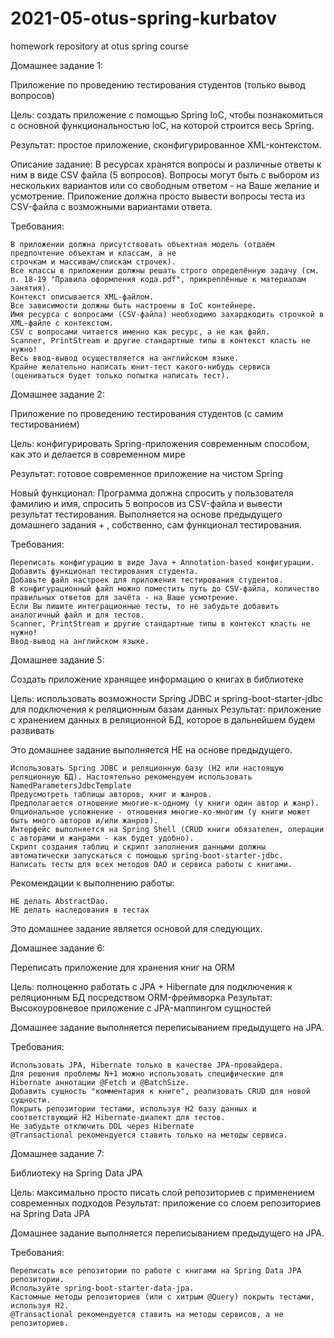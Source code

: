# 2021-05-otus-spring-kurbatov

homework repository at otus spring course

Домашнее задание 1:

Приложение по проведению тестирования студентов (только вывод вопросов)

Цель:
создать приложение с помощью Spring IoC, чтобы познакомиться с основной функциональностью IoC, на которой строится весь
Spring.

Результат:
простое приложение, сконфигурированное XML-контекстом.

Описание задание:
В ресурсах хранятся вопросы и различные ответы к ним в виде CSV файла (5 вопросов). Вопросы могут быть с выбором из
нескольких вариантов или со свободным ответом - на Ваше желание и усмотрение. Приложение должна просто вывести вопросы
теста из CSV-файла с возможными вариантами ответа.

Требования:

    В приложении должна присутствовать объектная модель (отдаём предпочтение объектам и классам, а не 
    строчкам и массивам/спискам строчек).
    Все классы в приложении должны решать строго определённую задачу (см. п. 18-19 "Правила оформления кода.pdf", прикреплённые к материалам занятия).
    Контекст описывается XML-файлом.
    Все зависимости должны быть настроены в IoC контейнере.
    Имя ресурса с вопросами (CSV-файла) необходимо захардкодить строчкой в XML-файле с контекстом.
    CSV с вопросами читается именно как ресурс, а не как файл.
    Scanner, PrintStream и другие стандартные типы в контекст класть не нужно!
    Весь ввод-вывод осуществляется на английском языке.
    Крайне желательно написать юнит-тест какого-нибудь сервиса (оцениваться будет только попытка написать тест).

Домашнее задание 2:

Приложение по проведению тестирования студентов (с самим тестированием)

Цель: конфигурировать Spring-приложения современным способом, как это и делается в современном мире

Результат: готовое современное приложение на чистом Spring

Новый функционал:
Программа должна спросить у пользователя фамилию и имя, спросить 5 вопросов из CSV-файла и вывести результат
тестирования. Выполняется на основе предыдущего домашнего задания + , собственно, сам функционал тестирования.

Требования:

    Переписать конфигурацию в виде Java + Annotation-based конфигурации.
    Добавить функционал тестирования студента.
    Добавьте файл настроек для приложения тестирования студентов.
    В конфигурационный файл можно поместить путь до CSV-файла, количество правильных ответов для зачёта - на Ваше усмотрение.
    Если Вы пишите интеграционные тесты, то не забудьте добавить аналогичный файл и для тестов.
    Scanner, PrintStream и другие стандартные типы в контекст класть не нужно!
    Ввод-вывод на английском языке.

Домашнее задание 5:

Создать приложение хранящее информацию о книгах в библиотеке

Цель: использовать возможности Spring JDBC и spring-boot-starter-jdbc для подключения к реляционным базам данных
Результат: приложение с хранением данных в реляционной БД, которое в дальнейшем будем развивать

Это домашнее задание выполняется НЕ на основе предыдущего.

    Использовать Spring JDBC и реляционную базу (H2 или настоящую реляционную БД). Настоятельно рекомендуем использовать NamedParametersJdbcTemplate
    Предусмотреть таблицы авторов, книг и жанров.
    Предполагается отношение многие-к-одному (у книги один автор и жанр). Опциональное усложнение - отношения многие-ко-многим (у книги может быть много авторов и/или жанров).
    Интерфейс выполняется на Spring Shell (CRUD книги обязателен, операции с авторами и жанрами - как будет удобно).
    Скрипт создания таблиц и скрипт заполнения данными должны автоматически запускаться с помощью spring-boot-starter-jdbc.
    Написать тесты для всех методов DAO и сервиса работы с книгами.

Рекомендации к выполнению работы:

    НЕ делать AbstractDao.
    НЕ делать наследования в тестах

Это домашнее задание является основой для следующих.

Домашнее задание 6:

Переписать приложение для хранения книг на ORM

Цель: полноценно работать с JPA + Hibernate для подключения к реляционным БД посредством ORM-фреймворка Результат:
Высокоуровневое приложение с JPA-маппингом сущностей

Домашнее задание выполняется переписыванием предыдущего на JPA.

Требования:

    Использовать JPA, Hibernate только в качестве JPA-провайдера.
    Для решения проблемы N+1 можно использовать специфические для Hibernate аннотации @Fetch и @BatchSize.
    Добавить сущность "комментария к книге", реализовать CRUD для новой сущности.
    Покрыть репозитории тестами, используя H2 базу данных и соответствующий H2 Hibernate-диалект для тестов.
    Не забудьте отключить DDL через Hibernate
    @Transactional рекомендуется ставить только на методы сервиса.

Домашнее задание 7:

Библиотеку на Spring Data JPA

Цель: максимально просто писать слой репозиториев с применением современных подходов Результат: приложение со слоем
репозиториев на Spring Data JPA

Домашнее задание выполняется переписыванием предыдущего на JPA.

Требования:

    Переписать все репозитории по работе с книгами на Spring Data JPA репозитории.
    Используйте spring-boot-starter-data-jpa.
    Кастомные методы репозиториев (или с хитрым @Query) покрыть тестами, используя H2.
    @Transactional рекомендуется ставить на методы сервисов, а не репозиториев.
